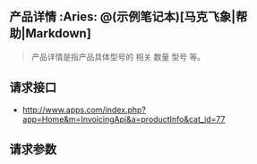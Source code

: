 
## 产品详情 :Aries: @(示例笔记本)[马克飞象|帮助|Markdown]

> 产品详情是指产品具体型号的 相关 数量 型号 等。

## 请求接口
 * http://www.apps.com/index.php?app=Home&m=InvoicingApi&a=productInfo&cat_id=77

## 请求参数
